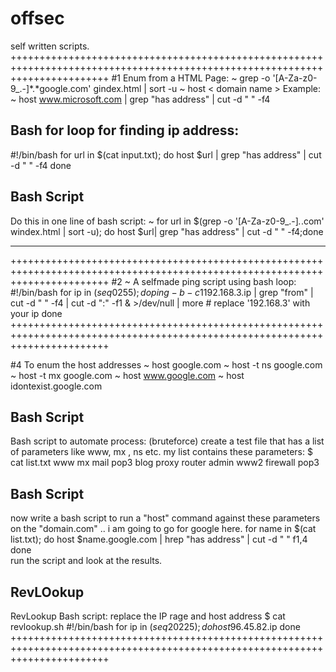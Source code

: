# offsec
self written scripts.
+++++++++++++++++++++++++++++++++++++++++++++++++++++++++++++++++++++++++++++++++++++++++++++++++++++++++++++++++++++++++++++
#1 Enum from a HTML Page:
~ grep -o '[A-Za-z0-9_\.-]*\.*google.com' gindex.html | sort -u
~ host < domain name >
Example:
~ host www.microsoft.com | grep "has address" | cut -d " " -f4

Bash for loop for finding ip address:         
-----------------------------------------------------------------------------------------------------------------------------
#!/bin/bash
for url in $(cat input.txt);
    do
        host $url | grep "has address" | cut -d " " -f4
    done
    
Bash Script
-----------------------------------------------------------------------------------------------------------------------------
Do this in one line of bash script:
~ for url in $(grep -o '[A-Za-z0-9_\.-]*\.*.com' windex.html | sort -u); do host $url| grep "has address" | cut -d " " -f4;done

-----------------------------------------------------------------------------------------------------------------------------
+++++++++++++++++++++++++++++++++++++++++++++++++++++++++++++++++++++++++++++++++++++++++++++++++++++++++++++++++++++++++++++
#2 ~ A selfmade ping script using bash loop: 
#!/bin/bash
    for ip in $(seq 0 255);
        do
            ping -b -c 1 192.168.3.$ip | grep "from" | cut -d " " -f4 | cut -d ":" -f1 & >/dev/null | more
            # replace '192.168.3' with your ip
        done
+++++++++++++++++++++++++++++++++++++++++++++++++++++++++++++++++++++++++++++++++++++++++++++++++++++++++++++++++++++++++++++

#4 To enum the host addresses 
~    host google.com 
~    host -t ns google.com
~    host -t mx google.com
~    host www.google.com
~    host idontexist.google.com

Bash Script
-----------------------------------------------------------------------------------------------------------------------------
Bash script to automate process: (bruteforce)
create a test file that has a list of parameters like www, mx , ns etc.
my list contains these parameters:
$ cat list.txt 
www
mx
mail
pop3
blog
proxy
router
admin
www2
firewall
pop3

Bash Script
-----------------------------------------------------------------------------------------------------------------------------
now write a bash script to run a "host" command against these parameters on the "domain.com" .. i am going to go for google here.
for name in $(cat list.txt);
    do
        host $name.google.com | hrep "has address" | cut -d " " f1,4
    done    
run the script and look at the results.

RevLOokup
-----------------------------------------------------------------------------------------------------------------------------
RevLookup Bash script:
replace the IP rage and host address 
$ cat revlookup.sh 
#!/bin/bash
for ip in $(seq 20 225);
 do
  host 96.45.82.$ip
 done
+++++++++++++++++++++++++++++++++++++++++++++++++++++++++++++++++++++++++++++++++++++++++++++++++++++++++++++++++++++++++++++
